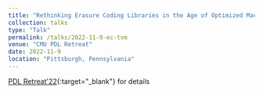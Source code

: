 ```yaml
---
title: "Rethinking Erasure Coding Libraries in the Age of Optimized Machine Learning"
collection: talks
type: "Talk"
permalink: /talks/2022-11-9-ec-tvm
venue: "CMU PDL Retreat"
date: 2022-11-9
location: "Pittsburgh, Pennsylvania"
---
```


[PDL Retreat'22](https://www.pdl.cmu.edu/Retreat/retreat14.shtml){:target="_blank"} for details
